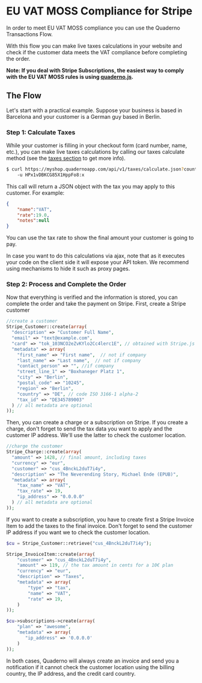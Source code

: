 # EU VAT MOSS Compliance for Stripe

In order to meet EU VAT MOSS compliance you can use the Quaderno Transactions Flow.

With this flow you can make live taxes calculations in your website and check if the customer data meets the VAT compliance before completing the order. 

**Note: If you deal with Stripe Subscriptions, the easiest way to comply with the EU VAT MOSS rules is using [quaderno.js](https://github.com/quaderno/quaderno.js).**

## The Flow

Let's start with a practical example. Suppose your business is based in Barcelona and your customer is a German guy based in Berlin.

### Step 1: Calculate Taxes
While your customer is filling in your checkout form (card number, name, etc.), you can make live taxes calculations by calling our taxes calculate method (see the [taxes section](https://github.com/quaderno/quaderno-api/blob/master/sections/taxes.md) to get more info). 

```sh
$ curl https://myshop.quadernoapp.com/api/v1/taxes/calculate.json?country=DE&postal_code=10245&vat_number=DE345789003 \
    -u HPx1vDBKCG85X1HppFo8:x
```

This call will return a JSON object with the tax you may apply to this customer. For example:

```json
{
    "name":"VAT",
    "rate":19.0,
    "notes":null
}
```

You can use the tax rate to show the final amount your customer is going to pay.

In case you want to do this calculations via ajax, note that as it executes your code on the client side it will expose your API token. We recommend using mechanisms to hide it such as proxy pages.

### Step 2: Process and Complete the Order
Now that everything is verified and the information is stored, you can complete the order and take the payment on Stripe. First, create a Stripe customer

```php
//create a customer
Stripe_Customer::create(array(
  "description" => "Customer Full Name",
  "email" => "text@example.com",
  "card" => "tok_103NCO2eZvKYlo2Cc4lerc1E", // obtained with Stripe.js
  "metadata" => array(
    "first_name" => "First name",  // not if company
    "last_name" => "Last name",  // not if company
    "contact_person" => "", //if company
    "street_line_1" => "Boxhaneger Platz 1",
    "city" => "Berlin",
    "postal_code" => "10245",
    "region" => "Berlin",
    "country" => "DE", // code ISO 3166-1 alpha-2
    "tax_id" => "DE345789003"
  ) // all metadata are optional
));
```

Then, you can create a charge or a subscription on Stripe. If you create a charge, don't forget to send the tax data you want to apply and the customer IP address. We'll use the latter to check the customer location.

```php
//charge the customer
Stripe_Charge::create(array(
  "amount" => 1428, // final amount, including taxes
  "currency" => "eur",
  "customer" => "cus_4BnckL2duT7i4y", 
  "description" => "The Neverending Story, Michael Ende (EPUB)",
  "metadata" => array(
    "tax_name" => "VAT",
    "tax_rate" => 19,
    "ip_address" => "0.0.0.0"
  ) // all metadata are optional
));
```

If you want to create a subscription, you have to create first a Stripe Invoice Item to add the taxes to the final invoice. Don't forget to send the customer IP address if you want we to check the customer location.  

```php
$cu = Stripe_Customer::retrieve("cus_4BnckL2duT7i4y");

Stripe_InvoiceItem::create(array(
    "customer" => "cus_4BnckL2duT7i4y",
    "amount" => 119, // the tax amount in cents for a 10€ plan
    "currency" => "eur",
    "description" => "Taxes",
    "metadata" => array(
        "type" => "tax",
        "name" => "VAT",
        "rate" => 19,
    )
));

$cu->subscriptions->create(array(
    "plan" => "awesome",
    "metadata" => array(
       "ip_address" => '0.0.0.0'
    )
));
```

In both cases, Quaderno will always create an invoice and send you a notification if it cannot check the customer location using the billing country, the IP address, and the credit card country. 
